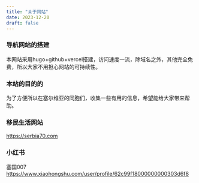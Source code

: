 ```yaml
---
title: "关于网站"
date: 2023-12-20
draft: false
---
```


### 导航网站的搭建

本网站采用hugo+github+vercel搭建，访问速度一流，除域名之外，其他完全免费，所以大家不用担心网站的可持续性。

### 本站的目的的

为了方便所以在塞尔维亚的同胞们，收集一些有用的信息，希望能给大家带来帮助。

### 移民生活网站

https://serbia70.com

### 小红书

 塞国007
https://www.xiaohongshu.com/user/profile/62c99f18000000000303d6f8


